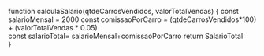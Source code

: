 function calculaSalario(qtdeCarrosVendidos, valorTotalVendas) {
    const salarioMensal = 2000
    const comissaoPorCarro = (qtdeCarrosVendidos*100) + (valorTotalVendas * 0.05)   
    const salarioTotal= salarioMensal+comissaoPorCarro
    return SalarioTotal  
}
